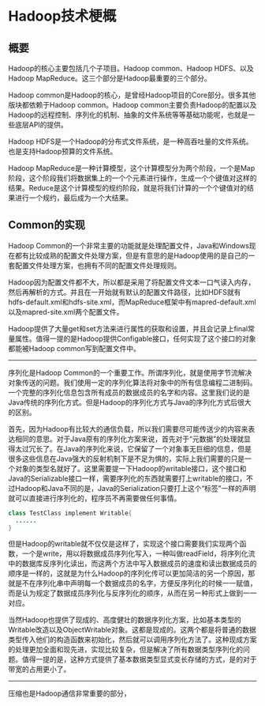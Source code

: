 # Hadoop技术梗概

## 概要

Hadoop的核心主要包括几个子项目。Hadoop common、Hadoop HDFS、以及Hadoop MapReduce。这三个部分是Hadoop最重要的三个部分。

Hadoop common是Hadoop的核心，是曾经Hadoop项目的Core部分。很多其他版块都依赖于Hadoop common。Hadoop common主要负责Hadoop的配置以及Hadoop的远程控制、序列化的机制、抽象的文件系统等等基础功能呢，也就是一些底层API的提供。

Hadoop HDFS是一个Hadoop的分布式文件系统，是一种高吞吐量的文件系统。也是支持Hadoop预算的文件系统。

Hadoop MapReduce是一种计算模型，这个计算模型分为两个阶段，一个是Map阶段，这个阶段我们将数据集上的一个个元素进行操作，生成一个个键值对这样的结果。Reduce是这个计算模型的规约阶段，就是将我们计算的一个个键值对的结果进行一个规约，最后成为一个大结果。

## Common的实现

Hadoop Common的一个非常主要的功能就是处理配置文件，Java和Windows现在都有比较成熟的配置文件处理方案，但是有意思的是Hadoop使用的是自己的一套配置文件处理方案，也拥有不同的配置文件处理规则。

Hadoop因为配置文件都不大，所以都是采用了将配置文件文本一口气读入内存，然后再解析的方式。并且在一开始就有默认的配置文件路径，比如HDFS就有hdfs-default.xml和hdfs-site.xml，而MapReduce框架中有mapred-default.xml以及mapred-site.xml两个配置文件。

Hadoop提供了大量get和set方法来进行属性的获取和设置，并且会记录上final常量属性。值得一提的是Hadoop提供Configable接口，任何实现了这个接口的对象都能被Hadoop common写到配置文件中。

************

序列化是Hadoop Common的一个重要工作。所谓序列化，就是使用字节流解决对象传送的问题。我们使用一定的序列化算法将对象中的所有信息编程二进制码。一个完整的序列化信息包含所有成员的数据成员的名字和内容。这里我们说的是Java传统的序列化方式。但是Hadoop的序列化方式与Java的序列化方式后很大的区别。

首先，因为Hadoop有比较大的通信负载，所以我们需要尽可能传送少的内容来表达相同的意思。对于Java原有的序列化方案来说，首先对于“元数据”的处理就显得太过冗长了。在Java的序列化来说，它保留了一个对象事无巨细的信息，但是很多这些信息在Java强大的反射机制下是不足为惧的，实际上我们需要的只是一个对象的类型名就好了。这里需要提一下Hadoop的writable接口，这个接口和Java的Serializable接口一样，需要序列化的东西就需要打上writable的接口，不过Hadoop和Java不同的是，Java的Serialization只要打上这个“标签”一样的声明就可以直接进行序列化的，程序员不再需要做任何事情。

```java
class TestClass implement Writable{
  ......
}
```

但是Hadoop的writable就不仅仅是这样了，实现这个接口需要我们实现两个函数，一个是write，用以将数据成员序列化写入，一种叫做readField，将序列化流中的数据库反序列化读出，而这两个方法中写入数据成员的速度和读出数据成员的顺序是一样的，这就是为什么Hadoop的序列化传可以更加简洁的另一个原因，那就是不在序列化串中声明每一个数据成员的名字，方便反序列化的时候一一赋值，而是认为规定了数据成员序列化与反序列化的顺序，从而在另一种形式上做到一一对应。

当然Hadoop也提供了现成的、高度健壮的数据序列化方案，比如基本类型的Writable改造以及ObjectWritable对象。这都是现成的。这两个都是将普通的数据类型传入他们的构造函数来初始化，然后就可以调用序列化方法了。这种现成方案的处理更加全面和现先进，实现比较复杂，但是解决了所有数据类型序列化的问题。值得一提的是，这种方式提供了基本数据类型显式变长存储的方式，是的对于带宽的占用更小了。

********

压缩也是Hadoop通信非常重要的部分，

